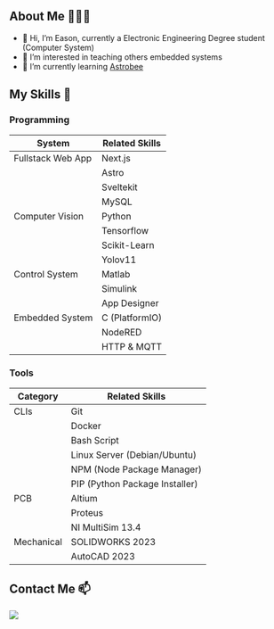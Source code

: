 ## About Me 👨🏻‍💻

- 👋 Hi, I’m Eason, currently a Electronic Engineering Degree student (Computer System)
- 👀 I’m interested in teaching others embedded systems
- 🌱 I’m currently learning [Astrobee](https://github.com/nasa/astrobee)

## My Skills 🤹

### Programming

|      System       | Related Skills |
|-------------------|----------------|
| Fullstack Web App | Next.js        |
|                   | Astro          |
|                   | Sveltekit      |
|                   | MySQL          |
| Computer Vision   | Python         |
|                   | Tensorflow     |
|                   | Scikit-Learn   |
|                   | Yolov11        |
| Control System    | Matlab         |
|                   | Simulink       |
|                   | App Designer   |
| Embedded System   | C (PlatformIO) |
|                   | NodeRED        |
|                   | HTTP & MQTT    |


### Tools

| Category   |        Related Skills          |
|------------|--------------------------------|
| CLIs       | Git                            |
|            | Docker                         |
|            | Bash Script                    |
|            | Linux Server (Debian/Ubuntu)   |
|            | NPM (Node Package Manager)     |
|            | PIP (Python Package Installer) |
| PCB        | Altium                         |
|            | Proteus                        |
|            | NI MultiSim 13.4               |
| Mechanical | SOLIDWORKS 2023                |
|            | AutoCAD 2023                   |

## Contact Me 📫
[<img src="https://upload.wikimedia.org/wikipedia/commons/f/f8/LinkedIn_icon_circle.svg" />](https://www.linkedin.com/in/kokeason/)
